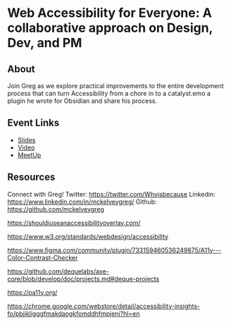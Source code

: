 # Web Accessibility for Everyone: A collaborative approach on Design, Dev, and PM

## About

Join Greg as we explore practical improvements to the entire development process that can turn Accessibility from a chore in to a catalyst.emo a plugin he wrote for Obsidian and share his process.


## Event Links

- [Slides](https://slides.com/gregmckelvey/a11y-for-everyone/fullscreen#/1)
- [Video](https://www.youtube.com/watch?v=lrXyUqGh3Vs)
- [MeetUp](https://www.meetup.com/eugenewebdevs/events/292754389/)

## Resources

Connect with Greg!
Twitter: https://twitter.com/Whyisbecause
Linkedin: https://www.linkedin.com/in/mckelveygreg/
Github: https://github.com/mckelveygreg


https://shouldiuseanaccessibilityoverlay.com/

https://www.w3.org/standards/webdesign/accessibility

https://www.figma.com/community/plugin/733159460536249875/A11y---Color-Contrast-Checker

https://github.com/dequelabs/axe-core/blob/develop/doc/projects.md#deque-projects

https://pa11y.org/

https://chrome.google.com/webstore/detail/accessibility-insights-fo/pbjjkligggfmakdaogkfomddhfmpjeni?hl=en
